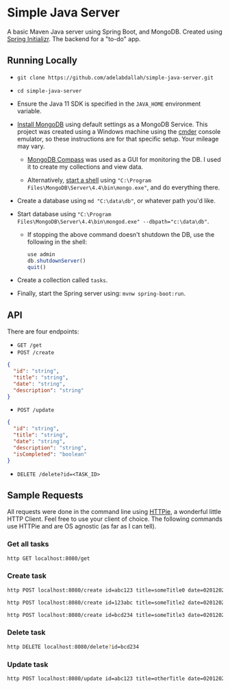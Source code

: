 # Simple Java Server

A basic Maven Java server using Spring Boot, and MongoDB. Created using [Spring Initializr](https://start.spring.io/). The backend for a "to-do" app.

## Running Locally

- `git clone https://github.com/adelabdallah/simple-java-server.git`

- `cd simple-java-server`

- Ensure the Java 11 SDK is specified in the `JAVA_HOME` environment variable.

- [Install MongoDB](https://docs.mongodb.com/manual/tutorial/install-mongodb-on-windows/) using default settings as a MongoDB Service. This project was created using a Windows machine using the [cmder](https://cmder.net/) console emulator, so these instructions are for that specific setup. Your mileage may vary.

  - [MongoDB Compass](https://www.mongodb.com/products/compass) was used as a GUI for monitoring the DB. I used it to create my collections and view data.

  - Alternatively, [start a shell](https://docs.mongodb.com/manual/mongo/) using `"C:\Program Files\MongoDB\Server\4.4\bin\mongo.exe"`, and do everything there.

- Create a database using `md "C:\data\db"`, or whatever path you'd like.

- Start database using `"C:\Program Files\MongoDB\Server\4.4\bin\mongod.exe" --dbpath="c:\data\db"`.

  - If stopping the above command doesn't shutdown the DB, use the following in the shell:

    ```javascript
    use admin
    db.shutdownServer()
    quit()
    ```

- Create a collection called `tasks`.

- Finally, start the Spring server using: `mvnw spring-boot:run`.

## API

There are four endpoints:

- `GET /get`
- `POST /create`

```json
{
  "id": "string",
  "title": "string",
  "date": "string",
  "description": "string"
}
```

- `POST /update`

```json
{
  "id": "string",
  "title": "string",
  "date": "string",
  "description": "string",
  "isCompleted": "boolean"
}
```

- `DELETE /delete?id=<TASK_ID>`

## Sample Requests

All requests were done in the command line using [HTTPie](https://httpie.org/), a wonderful little HTTP Client. Feel free to use your client of choice. The following commands use HTTPie and are OS agnostic (as far as I can tell).

### Get all tasks

```bash
http GET localhost:8080/get
```

### Create task

```bash
http POST localhost:8080/create id=abc123 title=someTitle0 date=02012020 description=someDescription0

http POST localhost:8080/create id=123abc title=someTitle2 date=02012020 description=someDescription2

http POST localhost:8080/create id=bcd234 title=someTitle3 date=02012020 description=someDescription3
```

### Delete task

```bash
http DELETE localhost:8080/delete?id=bcd234
```

### Update task

```bash
http POST localhost:8080/update id=abc123 title=otherTitle date=02012020 description=someDescription isCompleted=false
```
